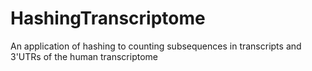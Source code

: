 # HashingTranscriptome
An application of hashing to counting subsequences in transcripts and 3'UTRs of the human transcriptome
